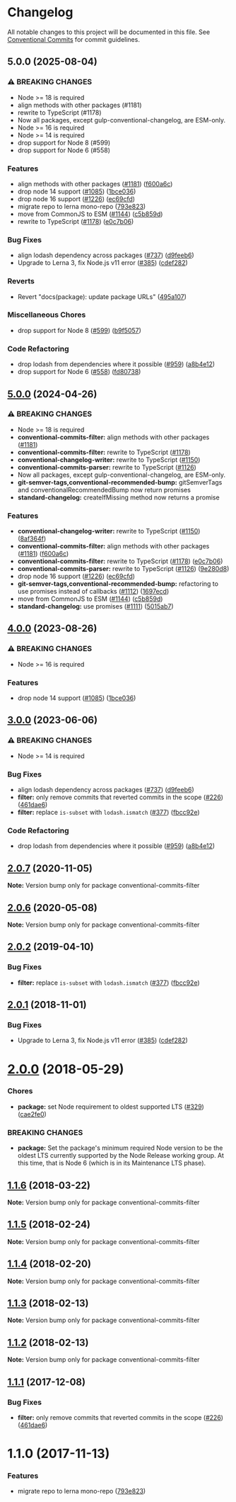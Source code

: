 # Changelog

All notable changes to this project will be documented in this file.
See [Conventional Commits](https://conventionalcommits.org) for commit guidelines.

## 5.0.0 (2025-08-04)

### ⚠ BREAKING CHANGES

* Node >= 18 is required
* align methods with other packages (#1181)
* rewrite to TypeScript (#1178)
* Now all packages, except gulp-conventional-changelog, are ESM-only.
* Node >= 16 is required
* Node >= 14 is required
* drop support for Node 8 (#599)
* drop support for Node 6 (#558)

### Features

* align methods with other packages ([#1181](https://github.com/SuperchupuDev/conventional-changelog/issues/1181)) ([f600a6c](https://github.com/SuperchupuDev/conventional-changelog/commit/f600a6cb54c289279a242a5726e051ad6048c6a4))
* drop node 14 support ([#1085](https://github.com/SuperchupuDev/conventional-changelog/issues/1085)) ([1bce036](https://github.com/SuperchupuDev/conventional-changelog/commit/1bce0362dbb624a869eb01fd7724ab7f81d337e6))
* drop node 16 support ([#1226](https://github.com/SuperchupuDev/conventional-changelog/issues/1226)) ([ec69cfd](https://github.com/SuperchupuDev/conventional-changelog/commit/ec69cfdf0040f73ec0eadc4779c37874e71f3dff))
* migrate repo to lerna mono-repo ([793e823](https://github.com/SuperchupuDev/conventional-changelog/commit/793e8235c961dd509cc63dccadaeb7cb956da6f9))
* move from CommonJS to ESM ([#1144](https://github.com/SuperchupuDev/conventional-changelog/issues/1144)) ([c5b859d](https://github.com/SuperchupuDev/conventional-changelog/commit/c5b859d201e124822002eb54574f003f074216e2))
* rewrite to TypeScript ([#1178](https://github.com/SuperchupuDev/conventional-changelog/issues/1178)) ([e0c7b06](https://github.com/SuperchupuDev/conventional-changelog/commit/e0c7b060202100ab82d858986ce43ba1b310d496))

### Bug Fixes

* align lodash dependency across packages ([#737](https://github.com/SuperchupuDev/conventional-changelog/issues/737)) ([d9feeb6](https://github.com/SuperchupuDev/conventional-changelog/commit/d9feeb605de28c00ef55b5c8e229efd1289dd6e8))
* Upgrade to Lerna 3, fix Node.js v11 error ([#385](https://github.com/SuperchupuDev/conventional-changelog/issues/385)) ([cdef282](https://github.com/SuperchupuDev/conventional-changelog/commit/cdef2828e34132020845cc6db23077c2c9c8dc1c))

### Reverts

* Revert "docs(package): update package URLs" ([495a107](https://github.com/SuperchupuDev/conventional-changelog/commit/495a1077cf3db3a45361dbc9516643745b2c7d33))

### Miscellaneous Chores

* drop support for Node 8 ([#599](https://github.com/SuperchupuDev/conventional-changelog/issues/599)) ([b9f5057](https://github.com/SuperchupuDev/conventional-changelog/commit/b9f50573f292ea29ff51627646ca7825bf182d52))

### Code Refactoring

* drop lodash from dependencies where it possible ([#959](https://github.com/SuperchupuDev/conventional-changelog/issues/959)) ([a8b4e12](https://github.com/SuperchupuDev/conventional-changelog/commit/a8b4e12883021231befc6bdfeb95a9b50637f361))
* drop support for Node 6 ([#558](https://github.com/SuperchupuDev/conventional-changelog/issues/558)) ([fd80738](https://github.com/SuperchupuDev/conventional-changelog/commit/fd80738a46760753a61cb6929bd899ada1ab1e04))

## [5.0.0](https://github.com/conventional-changelog/conventional-changelog/compare/conventional-commits-filter-v4.0.0...conventional-commits-filter-v5.0.0) (2024-04-26)

### ⚠ BREAKING CHANGES

* Node >= 18 is required
* **conventional-commits-filter:** align methods with other packages ([#1181](https://github.com/conventional-changelog/conventional-changelog/issues/1181))
* **conventional-commits-filter:** rewrite to TypeScript ([#1178](https://github.com/conventional-changelog/conventional-changelog/issues/1178))
* **conventional-changelog-writer:** rewrite to TypeScript ([#1150](https://github.com/conventional-changelog/conventional-changelog/issues/1150))
* **conventional-commits-parser:** rewrite to TypeScript ([#1126](https://github.com/conventional-changelog/conventional-changelog/issues/1126))
* Now all packages, except gulp-conventional-changelog, are ESM-only.
* **git-semver-tags,conventional-recommended-bump:** gitSemverTags and conventionalRecommendedBump now return promises
* **standard-changelog:** createIfMissing method now returns a promise

### Features

* **conventional-changelog-writer:** rewrite to TypeScript ([#1150](https://github.com/conventional-changelog/conventional-changelog/issues/1150)) ([8af364f](https://github.com/conventional-changelog/conventional-changelog/commit/8af364feb20f4e6f7ffab6f5b25638df780db715))
* **conventional-commits-filter:** align methods with other packages ([#1181](https://github.com/conventional-changelog/conventional-changelog/issues/1181)) ([f600a6c](https://github.com/conventional-changelog/conventional-changelog/commit/f600a6cb54c289279a242a5726e051ad6048c6a4))
* **conventional-commits-filter:** rewrite to TypeScript ([#1178](https://github.com/conventional-changelog/conventional-changelog/issues/1178)) ([e0c7b06](https://github.com/conventional-changelog/conventional-changelog/commit/e0c7b060202100ab82d858986ce43ba1b310d496))
* **conventional-commits-parser:** rewrite to TypeScript ([#1126](https://github.com/conventional-changelog/conventional-changelog/issues/1126)) ([9e280d8](https://github.com/conventional-changelog/conventional-changelog/commit/9e280d89f33e2185643e2531edb668bd0e0df22c))
* drop node 16 support ([#1226](https://github.com/conventional-changelog/conventional-changelog/issues/1226)) ([ec69cfd](https://github.com/conventional-changelog/conventional-changelog/commit/ec69cfdf0040f73ec0eadc4779c37874e71f3dff))
* **git-semver-tags,conventional-recommended-bump:** refactoring to use promises instead of callbacks ([#1112](https://github.com/conventional-changelog/conventional-changelog/issues/1112)) ([1697ecd](https://github.com/conventional-changelog/conventional-changelog/commit/1697ecdf4c2329732e612cc1bd3323e84f046f3a))
* move from CommonJS to ESM ([#1144](https://github.com/conventional-changelog/conventional-changelog/issues/1144)) ([c5b859d](https://github.com/conventional-changelog/conventional-changelog/commit/c5b859d201e124822002eb54574f003f074216e2))
* **standard-changelog:** use promises ([#1111](https://github.com/conventional-changelog/conventional-changelog/issues/1111)) ([5015ab7](https://github.com/conventional-changelog/conventional-changelog/commit/5015ab71de7a3db9cbcbbabd0cc25502f1cd0109))

## [4.0.0](https://github.com/conventional-changelog/conventional-changelog/compare/conventional-commits-filter-v3.0.0...conventional-commits-filter-v4.0.0) (2023-08-26)

### ⚠ BREAKING CHANGES

* Node >= 16 is required

### Features

* drop node 14 support ([#1085](https://github.com/conventional-changelog/conventional-changelog/issues/1085)) ([1bce036](https://github.com/conventional-changelog/conventional-changelog/commit/1bce0362dbb624a869eb01fd7724ab7f81d337e6))

## [3.0.0](https://github.com/conventional-changelog/conventional-changelog/compare/conventional-commits-filter-v2.0.7...conventional-commits-filter-v3.0.0) (2023-06-06)

### ⚠ BREAKING CHANGES

* Node >= 14 is required

### Bug Fixes

* align lodash dependency across packages ([#737](https://github.com/conventional-changelog/conventional-changelog/issues/737)) ([d9feeb6](https://github.com/conventional-changelog/conventional-changelog/commit/d9feeb605de28c00ef55b5c8e229efd1289dd6e8))
* **filter:** only remove commits that reverted commits in the scope ([#226](https://github.com/conventional-changelog/conventional-changelog/issues/226)) ([461dae6](https://github.com/conventional-changelog/conventional-changelog/commit/461dae6fa3f8566cca6049bfb7237932d95773b2))
* **filter:** replace `is-subset` with `lodash.ismatch` ([#377](https://github.com/conventional-changelog/conventional-changelog/issues/377)) ([fbcc92e](https://github.com/conventional-changelog/conventional-changelog/commit/fbcc92ec0f480c089f9ee45cc824ab6e628a01f0))

### Code Refactoring

* drop lodash from dependencies where it possible ([#959](https://github.com/conventional-changelog/conventional-changelog/issues/959)) ([a8b4e12](https://github.com/conventional-changelog/conventional-changelog/commit/a8b4e12883021231befc6bdfeb95a9b50637f361))

## [2.0.7](https://github.com/conventional-changelog/conventional-changelog/compare/conventional-commits-filter@2.0.6...conventional-commits-filter@2.0.7) (2020-11-05)

**Note:** Version bump only for package conventional-commits-filter

## [2.0.6](https://github.com/conventional-changelog/conventional-changelog/compare/conventional-commits-filter@2.0.2...conventional-commits-filter@2.0.6) (2020-05-08)

**Note:** Version bump only for package conventional-commits-filter

## [2.0.2](https://github.com/conventional-changelog/conventional-changelog/compare/conventional-commits-filter@2.0.1...conventional-commits-filter@2.0.2) (2019-04-10)

### Bug Fixes

* **filter:** replace `is-subset` with `lodash.ismatch` ([#377](https://github.com/conventional-changelog/conventional-changelog/issues/377)) ([fbcc92e](https://github.com/conventional-changelog/conventional-changelog/commit/fbcc92e))

## [2.0.1](https://github.com/conventional-changelog/conventional-changelog/compare/conventional-commits-filter@2.0.0...conventional-commits-filter@2.0.1) (2018-11-01)

### Bug Fixes

* Upgrade to Lerna 3, fix Node.js v11 error ([#385](https://github.com/conventional-changelog/conventional-changelog/issues/385)) ([cdef282](https://github.com/conventional-changelog/conventional-changelog/commit/cdef282))

<a name="2.0.0"></a>
# [2.0.0](https://github.com/conventional-changelog/conventional-changelog/compare/conventional-commits-filter@1.1.6...conventional-commits-filter@2.0.0) (2018-05-29)

### Chores

* **package:** set Node requirement to oldest supported LTS ([#329](https://github.com/conventional-changelog/conventional-changelog/issues/329)) ([cae2fe0](https://github.com/conventional-changelog/conventional-changelog/commit/cae2fe0))

### BREAKING CHANGES

* **package:** Set the package's minimum required Node version to be the oldest LTS
currently supported by the Node Release working group. At this time,
that is Node 6 (which is in its Maintenance LTS phase).

<a name="1.1.6"></a>
## [1.1.6](https://github.com/conventional-changelog/conventional-changelog/compare/conventional-commits-filter@1.1.5...conventional-commits-filter@1.1.6) (2018-03-22)

**Note:** Version bump only for package conventional-commits-filter

<a name="1.1.5"></a>
## [1.1.5](https://github.com/conventional-changelog/conventional-changelog/compare/conventional-commits-filter@1.1.4...conventional-commits-filter@1.1.5) (2018-02-24)

**Note:** Version bump only for package conventional-commits-filter

<a name="1.1.4"></a>
## [1.1.4](https://github.com/conventional-changelog/conventional-changelog/compare/conventional-commits-filter@1.1.3...conventional-commits-filter@1.1.4) (2018-02-20)

**Note:** Version bump only for package conventional-commits-filter

<a name="1.1.3"></a>
## [1.1.3](https://github.com/stevemao/conventional-commits-filter/compare/conventional-commits-filter@1.1.2...conventional-commits-filter@1.1.3) (2018-02-13)

**Note:** Version bump only for package conventional-commits-filter

<a name="1.1.2"></a>
## [1.1.2](https://github.com/stevemao/conventional-commits-filter/compare/conventional-commits-filter@1.1.1...conventional-commits-filter@1.1.2) (2018-02-13)

**Note:** Version bump only for package conventional-commits-filter

<a name="1.1.1"></a>
## [1.1.1](https://github.com/stevemao/conventional-commits-filter/compare/conventional-commits-filter@1.1.0...conventional-commits-filter@1.1.1) (2017-12-08)

### Bug Fixes

* **filter:** only remove commits that reverted commits in the scope ([#226](https://github.com/stevemao/conventional-commits-filter/issues/226)) ([461dae6](https://github.com/stevemao/conventional-commits-filter/commit/461dae6))

<a name="1.1.0"></a>
# 1.1.0 (2017-11-13)

### Features

* migrate repo to lerna mono-repo ([793e823](https://github.com/stevemao/conventional-commits-filter/commit/793e823))
